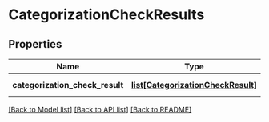 # CategorizationCheckResults

## Properties
Name | Type | Description | Notes
------------ | ------------- | ------------- | -------------
**categorization_check_result** | [**list[CategorizationCheckResult]**](CategorizationCheckResult.md) | List of results | 

[[Back to Model list]](../README.md#documentation-for-models) [[Back to API list]](../README.md#documentation-for-api-endpoints) [[Back to README]](../README.md)


